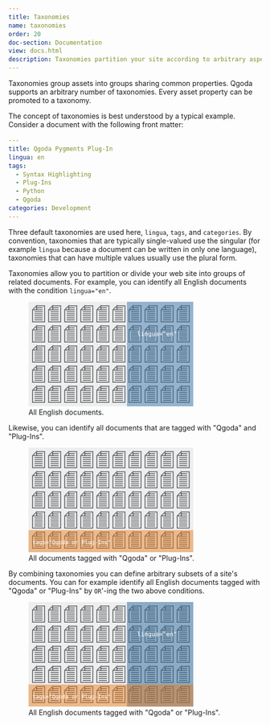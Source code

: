 ```yaml
---
title: Taxonomies
name: taxonomies
order: 20
doc-section: Documentation
view: docs.html
description: Taxonomies partition your site according to arbitrary aspects.
---
```

Taxonomies group assets into groups sharing common properties.  Qgoda supports
an arbitrary number of taxonomies.  Every asset property can be promoted to a 
taxonomy.

The concept of taxonomies is best understood by a typical example.  Consider
a document with the following front matter:

```yaml
---
title: Qgoda Pygments Plug-In
lingua: en
tags:
  - Syntax Highlighting
  - Plug-Ins
  - Python 
  - Qgoda
categories: Development
---
```

Three default taxonomies are used here, `lingua`, `tags`, and `categories`.
By convention, taxonomies that are typically single-valued use the singular
(for example `lingua` because a document can be written in only one
language), taxonomies that can have multiple values usually use the
plural form.

Taxonomies allow you to partition or divide your web site into groups of
related documents.  For example, you can identify all English documents
with the condition `lingua="en"`.

<figure class="figure w-100">
  <img src="/images/taxonomies/taxonomy-lingua.svg"
       class="large-image figure-img img-fluid img-rounded d-block m-x-auto"
       alt="All assets/documents with lingua 'en' establish a group of documents." />
  <figcaption class="figure-caption text-xs-center">
    All English documents.
  </figcaption>
</figure>

Likewise, you can identify all documents that are tagged with "Qgoda"
and "Plug-Ins".

<figure class="figure w-100">
  <img src="/images/taxonomies/taxonomy-tags.svg"
       class="large-image figure-img img-fluid img-rounded d-block m-x-auto"
       alt="You can also group all documents tagged with &quot;Qgoda&quot; and &quot;Plug-Ins&quot;." />
  <figcaption class="figure-caption text-xs-center">
    All documents tagged with "Qgoda" or "Plug-Ins". 
  </figcaption>
</figure>

By combining taxonomies you can define arbitrary subsets of a site's documents.
You can for example identify all English documents tagged with "Qgoda" or
"Plug-Ins" by `OR`'-ing the two above conditions.

<figure class="figure w-100">
  <img src="/images/taxonomies/taxonomies-combined.svg"
       class="large-image figure-img img-fluid img-rounded d-block m-x-auto"
       alt="Combining taxonomies can create arbitrary partitions of a site." />
  <figcaption class="figure-caption text-xs-center">
    All English documents tagged with "Qgoda" or "Plug-Ins". 
  </figcaption>
</figure>


